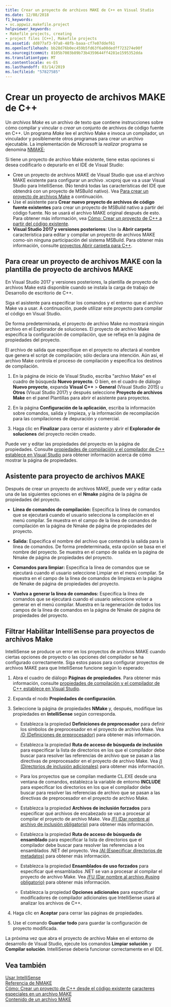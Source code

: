 ```yaml
---
title: Crear un proyecto de archivos MAKE de C++ en Visual Studio
ms.date: 12/08/2018
f1_keywords:
- vc.appwiz.makefile.project
helpviewer_keywords:
- Makefile projects, creating
- project files [C++], Makefile projects
ms.assetid: dd077af3-97a8-48fb-baaa-cf7e07ddef61
ms.openlocfilehash: bb28d76b0ec459b5fd63f6a00dedff723274e90f
ms.sourcegitcommit: 8105b7003b89b73b4359644ff4281e1595352dda
ms.translationtype: MT
ms.contentlocale: es-ES
ms.lasthandoff: 03/14/2019
ms.locfileid: "57827585"
---
```

# <a name="create-a-c-makefile-project"></a>Crear un proyecto de archivos MAKE de C++

Un *archivos Make* es un archivo de texto que contiene instrucciones sobre cómo compilar y vincular o *crear* un conjunto de archivos de código fuente en C++. Un programa *Make* lee el archivo Make e invoca un compilador, un vinculador y posiblemente otros programas para crear un archivo ejecutable. La implementación de Microsoft la *realizar* programa se denomina [NMAKE](nmake-reference.md);

Si tiene un proyecto de archivo Make existente, tiene estas opciones si desea codificarlo o depurarlo en el IDE de Visual Studio:

- Cree un proyecto de archivos MAKE de Visual Studio que usa el archivo MAKE existente para configurar un archivo .vcxproj que va a usar Visual Studio para IntelliSense. (No tendrá todas las características del IDE que obtendrá con un proyecto de MSBuild nativo). Vea [Para crear un proyecto de archivos Make](#create_a_makefile_project) a continuación.
- Use el asistente para **Crear nuevo proyecto de archivos de código fuente existentes** para crear un proyecto de MSBuild nativo a partir del código fuente. No se usará el archivo MAKE original después de esto. Para obtener más información, vea [Cómo: Crear un proyecto de C++ a partir del código existente](../how-to-create-a-cpp-project-from-existing-code.md).
- **Visual Studio 2017 y versiones posteriores**: Use la **Abrir carpeta** característica para editar y compilar un proyecto de archivos MAKE como-sin ninguna participación del sistema MSBuild. Para obtener más información, consulte [proyectos Abrir carpeta para C++](../open-folder-projects-cpp.md).

## <a name="a-namecreateamakefileproject-to-create-a-makefile-project-with-the-makefile-project-template"></a><a name="create_a_makefile_project"> Para crear un proyecto de archivos MAKE con la plantilla de proyecto de archivos MAKE

En Visual Studio 2017 y versiones posteriores, la plantilla de proyecto de archivos Make está disponible cuando se instala la carga de trabajo de Desarrollo de escritorio de C++.

Siga el asistente para especificar los comandos y el entorno que el archivo Make va a usar. A continuación, puede utilizar este proyecto para compilar el código en Visual Studio.

De forma predeterminada, el proyecto de archivo Make no mostrará ningún archivo en el Explorador de soluciones. El proyecto de archivo Make especifica la configuración de compilación, que se refleja en la página de propiedades del proyecto.

El archivo de salida que especifique en el proyecto no afectará al nombre que genera el script de compilación; sólo declara una intención. Aún así, el archivo Make controla el proceso de compilación y especifica los destinos de compilación.

1. En la página de inicio de Visual Studio, escriba "archivo Make" en el cuadro de búsqueda **Nuevo proyecto**. O bien, en el cuadro de diálogo **Nuevo proyecto**, expanda **Visual C++** > **General** (Visual Studio 2015) u **Otros** (Visual Studio 2017) y después seleccione **Proyecto de archivos Make** en el panel Plantillas para abrir el asistente para proyectos.

1. En la página **Configuración de la aplicación**, escriba la información sobre comandos, salida y limpieza, y la información de recompilación para las compilaciones de depuración y comercial.

1. Haga clic en **Finalizar** para cerrar el asistente y abrir el **Explorador de soluciones** del proyecto recién creado.

Puede ver y editar las propiedades del proyecto en la página de propiedades. Consulte [propiedades de compilación y el compilador de C++ establece en Visual Studio](../working-with-project-properties.md) para obtener información acerca de cómo mostrar la página de propiedades.

## <a name="makefile-project-wizard"></a>Asistente para proyecto de archivos MAKE

Después de crear un proyecto de archivos MAKE, puede ver y editar cada una de las siguientes opciones en el **Nmake** página de la página de propiedades del proyecto.

- **Línea de comandos de compilación:** Especifica la línea de comandos que se ejecutará cuando el usuario selecciona la compilación en el menú compilar. Se muestra en el campo de la línea de comandos de compilación en la página de Nmake de página de propiedades del proyecto.

- **Salida:** Especifica el nombre del archivo que contendrá la salida para la línea de comandos. De forma predeterminada, esta opción se basa en el nombre del proyecto. Se muestra en el campo de salida en la página de Nmake de página de propiedades del proyecto.

- **Comandos para limpiar:** Especifica la línea de comandos que se ejecutará cuando el usuario seleccione Limpiar en el menú compilar. Se muestra en el campo de la línea de comandos de limpieza en la página de Nmake de página de propiedades del proyecto.

- **Vuelva a generar la línea de comandos:** Especifica la línea de comandos que se ejecutará cuando el usuario seleccione volver a generar en el menú compilar. Muestra en la regeneración de todos los campos de la línea de comandos en la página de Nmake de página de propiedades del proyecto.

## <a name="how-to-enable-intellisense-for-makefile-projects"></a>Filtrar Habilitar IntelliSense para proyectos de archivos Make

IntelliSense se produce un error en los proyectos de archivos MAKE cuando ciertas opciones de proyecto o las opciones del compilador se ha configurado correctamente. Siga estos pasos para configurar proyectos de archivos MAKE para que IntelliSense funcione según lo esperado:

1. Abra el cuadro de diálogo **Páginas de propiedades**. Para obtener más información, consulte [propiedades de compilación y el compilador de C++ establece en Visual Studio](../working-with-project-properties.md).

1. Expanda el nodo **Propiedades de configuración**.

1. Seleccione la página de propiedades **NMake** y, después, modifique las propiedades en **IntelliSense** según corresponda.

   - Establezca la propiedad **Definiciones de preprocesador** para definir los símbolos de preprocesador en el proyecto de archivo Make. Vea [/D (Definiciones de preprocesador)](d-preprocessor-definitions.md) para obtener más información.

   - Establezca la propiedad **Ruta de acceso de búsqueda de inclusión** para especificar la lista de directorios en los que el compilador debe buscar para resolver las referencias de archivo que se pasan a las directivas de preprocesador en el proyecto de archivo Make. Vea [/I (Directorios de inclusión adicionales)](i-additional-include-directories.md) para obtener más información.

    - Para los proyectos que se compilan mediante CL.EXE desde una ventana de comandos, establezca la variable de entorno **INCLUDE** para especificar los directorios en los que el compilador debe buscar para resolver las referencias de archivo que se pasan a las directivas de preprocesador en el proyecto de archivo Make.

   - Establezca la propiedad **Archivos de inclusión forzados** para especificar qué archivos de encabezado se van a procesar al compilar el proyecto de archivo Make. Vea [/FI (Dar nombre al archivo de inclusión obligatorio)](fi-name-forced-include-file.md) para obtener más información.

   - Establezca la propiedad **Ruta de acceso de búsqueda de ensamblado** para especificar la lista de directorios que el compilador debe buscar para resolver las referencias a los ensamblados .NET del proyecto. Vea [/AI (Especificar directorios de metadatos)](ai-specify-metadata-directories.md) para obtener más información.

   - Establezca la propiedad **Ensamblados de uso forzados** para especificar qué ensamblados .NET se van a procesar al compilar el proyecto de archivo Make. Vea [/FU (Dar nombre al archivo #using obligatorio)](fu-name-forced-hash-using-file.md) para obtener más información.

   - Establezca la propiedad **Opciones adicionales** para especificar modificadores de compilador adicionales que IntelliSense usará al analizar los archivos de C++.

1. Haga clic en **Aceptar** para cerrar las páginas de propiedades.

1. Use el comando **Guardar todo** para guardar la configuración de proyecto modificada.

La próxima vez que abra el proyecto de archivo Make en el entorno de desarrollo de Visual Studio, ejecute los comandos **Limpiar solución** y **Compilar solución**. IntelliSense debería funcionar correctamente en el IDE.

## <a name="see-also"></a>Vea también

[Usar IntelliSense](/visualstudio/ide/using-intellisense)<br>
[Referencia de NMAKE](nmake-reference.md)<br>
[Cómo: Crear un proyecto de C++ desde el código existente](../how-to-create-a-cpp-project-from-existing-code.md)
[caracteres especiales en un archivo MAKE](special-characters-in-a-makefile.md)<br/>
[Contenido de un archivo MAKE](contents-of-a-makefile.md)<br/>
